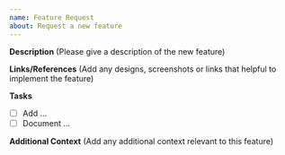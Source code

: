 ```yaml
---
name: Feature Request
about: Request a new feature
---
```

**Description**
(Please give a description of the new feature)

**Links/References**
(Add any designs, screenshots or links that helpful to implement the feature)

**Tasks**

- [ ] Add ...
- [ ] Document ...

**Additional Context**
(Add any additional context relevant to this feature)